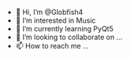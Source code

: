 - 👋 Hi, I’m @Globfish4
- 👀 I’m interested in Music
- 🌱 I’m currently learning PyQt5
- 💞️ I’m looking to collaborate on ...
- 📫 How to reach me ...

<!---
Globfish4/Globfish4 is a ✨ special ✨ repository because its `README.md` (this file) appears on your GitHub profile.
You can click the Preview link to take a look at your changes.
--->
